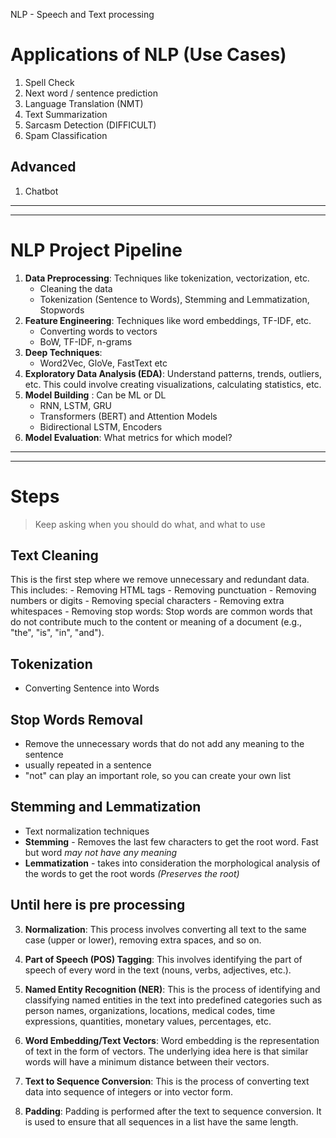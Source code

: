 NLP - Speech and Text processing

# Applications of NLP (Use Cases)
1. Spell Check
1. Next word / sentence prediction
1. Language Translation (NMT)
1. Text Summarization
1. Sarcasm Detection (DIFFICULT)
1. Spam Classification

## Advanced
1. Chatbot

---
---
# NLP Project Pipeline

1. **Data Preprocessing**: Techniques like tokenization, vectorization, etc.
    + Cleaning the data
    + Tokenization (Sentence to Words), Stemming and Lemmatization, Stopwords
1. **Feature Engineering**: Techniques like word embeddings, TF-IDF, etc.
    + Converting words to vectors
    + BoW, TF-IDF, n-grams
1. **Deep Techniques**:
    + Word2Vec, GloVe, FastText etc
1. **Exploratory Data Analysis (EDA)**: Understand patterns, trends, outliers, etc. This could involve creating visualizations, calculating statistics, etc.
1. **Model Building** : Can be ML or DL
    + RNN, LSTM, GRU
    + Transformers (BERT) and Attention Models
    + Bidirectional LSTM, Encoders
1. **Model Evaluation**: What metrics for which model?

---
---
# Steps
> Keep asking when you should do what, and what to use

## Text Cleaning
This is the first step where we remove unnecessary and redundant data. This includes:
    - Removing HTML tags
    - Removing punctuation
    - Removing numbers or digits
    - Removing special characters
    - Removing extra whitespaces
    - Removing stop words: Stop words are common words that do not contribute much to the content or meaning of a document (e.g., "the", "is", "in", "and").

## Tokenization
+ Converting Sentence into Words

## Stop Words Removal
+ Remove the unnecessary words that do not add any meaning to the sentence
+ usually repeated in a sentence
+ "not" can play an important role, so you can create your own list

## Stemming and Lemmatization
+ Text normalization techniques
+ **Stemming** - Removes the last few characters to get the root word. Fast but word *may not have any meaning*
+ **Lemmatization** - takes into consideration the morphological analysis of the words to get the root words *(Preserves the root)*


Until here is pre processing
---

3. **Normalization**: This process involves converting all text to the same case (upper or lower), removing extra spaces, and so on.

6. **Part of Speech (POS) Tagging**: This involves identifying the part of speech of every word in the text (nouns, verbs, adjectives, etc.).

7. **Named Entity Recognition (NER)**: This is the process of identifying and classifying named entities in the text into predefined categories such as person names, organizations, locations, medical codes, time expressions, quantities, monetary values, percentages, etc.

8. **Word Embedding/Text Vectors**: Word embedding is the representation of text in the form of vectors. The underlying idea here is that similar words will have a minimum distance between their vectors.

9. **Text to Sequence Conversion**: This is the process of converting text data into sequence of integers or into vector form.

10. **Padding**: Padding is performed after the text to sequence conversion. It is used to ensure that all sequences in a list have the same length.
